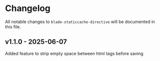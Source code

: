 # Changelog

All notable changes to `blade-staticcache-directive` will be documented in this file.

## v1.1.0 - 2025-06-07

Added feature to strip empty space between html tags before saving
